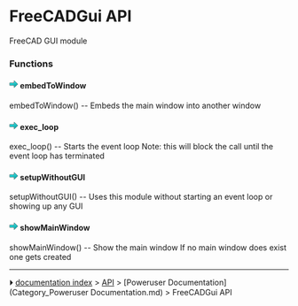 # FreeCADGui API

FreeCAD GUI module




### Functions

#### <img src="images/Arrow-right.svg" style="width:16px;"> embedToWindow

embedToWindow() -- Embeds the main window into another window



#### <img src="images/Arrow-right.svg" style="width:16px;"> exec_loop

exec_loop() -- Starts the event loop
Note: this will block the call until the event loop has terminated



#### <img src="images/Arrow-right.svg" style="width:16px;"> setupWithoutGUI

setupWithoutGUI() -- Uses this module without starting
an event loop or showing up any GUI



#### <img src="images/Arrow-right.svg" style="width:16px;"> showMainWindow

showMainWindow() -- Show the main window
If no main window does exist one gets created









---
⏵ [documentation index](../README.md) > [API](Category_API.md) > [Poweruser Documentation](Category_Poweruser Documentation.md) > FreeCADGui API
